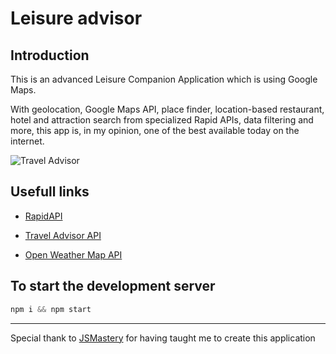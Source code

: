 # Leisure advisor

## Introduction

This is an advanced Leisure Companion Application which is using Google Maps.

With geolocation, Google Maps API, place finder, location-based restaurant, hotel and attraction search from specialized Rapid APIs, data filtering and more, this app is, in my opinion, one of the best available today on the internet.

![Travel Advisor](https://i.ibb.co/FbFMFJt/app-viewjpg.jpg)

## Usefull links

- [RapidAPI](https://rapidapi.com/hub?utm_source=youtube.com/JavaScriptMastery&utm_medium=DevRel&utm_campaign=DevRel)

- [Travel Advisor API](https://rapidapi.com/apidojo/api/travel-advisor?utm_source=youtube.com/JavaScriptMastery&utm_medium=DevRel&utm_campaign=DevRel)

- [Open Weather Map API](https://rapidapi.com/community/api/open-weather-map?utm_source=youtube.com/JavaScriptMastery&utm_medium=DevRel&utm_campaign=DevRel)

## To start the development server

```js
npm i && npm start
```

---

Special thank to [JSMastery](https://www.youtube.com/watch?v=UKdQjQX1Pko) for having taught me to create this application
